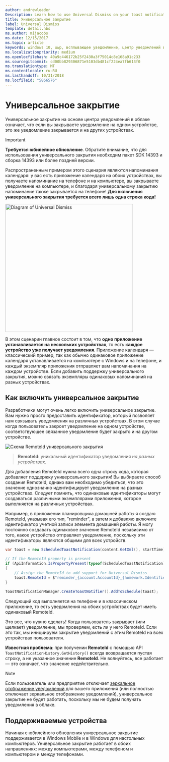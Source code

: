 ```yaml
---
author: andrewleader
Description: Learn how to use Universal Dismiss on your toast notifications.
title: Универсальное закрытие
label: Universal Dismiss
template: detail.hbs
ms.author: mijacobs
ms.date: 12/15/2017
ms.topic: article
keywords: windows 10, uwp, всплывающее уведомление, центр уведомлений в облаке, универсальное закрытие, уведомление, разные устройства, закрыть один раз закрыть везде
ms.localizationpriority: medium
ms.openlocfilehash: 40a9c446172b25f2430a3f75014c8e168a91c233
ms.sourcegitcommit: cd00bb829306871e5103db481cf224ea7fb613f0
ms.translationtype: MT
ms.contentlocale: ru-RU
ms.lasthandoff: 10/31/2018
ms.locfileid: "5866576"
---
```

# <a name="universal-dismiss"></a>Универсальное закрытие

Универсальное закрытие на основе центра уведомлений в облаке означает, что если вы закрываете уведомление на одном устройстве, это же уведомление закрывается и на других устройствах.

> [!IMPORTANT]
> **Требуется юбилейное обновление**. Обратите внимание, что для использования универсального закрытия необходим пакет SDK 14393 и сборка 14393 или более поздней версии.

Распространенным примером этого сценария являются напоминания календаря: у вас есть приложение календаря на обоих устройствах, вы получаете напоминание на телефоне и на компьютере, вы закрываете уведомление на компьютере, и благодаря универсальному закрытию напоминание также закрывается на телефоне! **Для включения универсального закрытия требуется всего лишь одна строка кода!**

<img alt="Diagram of Universal Dismiss" src="images/universal-dismiss.gif" width="406"/>

В этом сценарии главное состоит в том, что **одно приложение устанавливается на нескольких устройствах**, то есть **каждое устройство уже получает уведомления**. Приложение календаря — классический пример, так как обычно одинаковое приложение календаря устанавливается на компьютере с Windows и на телефоне, и каждый экземпляр приложения отправляет вам напоминания на каждом устройстве. Если добавить поддержку универсального закрытия, можно связать экземпляры одинаковых напоминаний на разных устройствах.


## <a name="how-to-enable-universal-dismiss"></a>Как включить универсальное закрытие

Разработчики могут очень легко включить универсальное закрытие. Вам нужно просто предоставить идентификатор, который позволяет нам связывать уведомления на различных устройствах. В этом случае когда пользователь закроет уведомление на одном устройстве, соответствующее связанное уведомление будет закрыто и на другом устройстве.

![Схема RemoteId универсального закрытия](images/universal-dismiss-remoteid.jpg)

> **RemoteId**: уникальный идентификатор уведомления *на разных устройствах*.

Для добавления RemoteId нужна всего одна строку кода, которая добавляет поддержку универсального закрытия! Вы выбираете способ создания RemoteId, однако вам необходимо убедиться, что это значение однозначно идентифицирует уведомление на разных устройствах. Следует помнить, что одинаковые идентификаторы могут создаваться различными экземплярами приложения, которое выполняется на различных устройствах.

Например, в приложении планировщика домашней работы я создаю RemoteId, указывая его тип, "reminder", а затем я добавляю включите идентификатор учетной записи элемента домашней работы. Я могу постоянно создавать одинаковое значение RemoteId независимо от того, какое устройство отправляет уведомление, поскольку эти идентификаторы являются общими для всех устройств.

```csharp
var toast = new ScheduledToastNotification(content.GetXml(), startTime);
 
// If the RemoteId property is present
if (ApiInformation.IsPropertyPresent(typeof(ScheduledToastNotification).FullName, nameof(ScheduledToastNotification.RemoteId)))
{
    // Assign the RemoteId to add support for Universal Dismiss
    toast.RemoteId = $"reminder_{account.AccountId}_{homework.Identifier}"
}
  
ToastNotificationManager.CreateToastNotifier().AddToSchedule(toast);
```

Следующий код выполняется на телефоне и в классическом приложение, то есть уведомления на обоих устройствах будет иметь одинаковый RemoteId.

Это все, что нужно сделать! Когда пользователь закрывает (или щелкает) уведомление, мы проверяем, есть ли у него RemoteId. Если это так, мы инициируем закрытие уведомлений с этим RemoteId на всех устройствах пользователя.

**Известная проблема**: при получении **RemoteId** с помощью API `ToastNotificationHistory.GetHistory()` всегда возвращается пустая строку, а не указанное значение **RemoteId**. Не волнуйтесь, все работает — это означает, что значение недействительно.

> [!NOTE]
> Если пользователь или предприятие отключает [зеркальное отображение уведомлений](notification-mirroring.md) для вашего приложения (или полностью отключает зеркальное отображение уведомлений), универсальное закрытие не будет работать, поскольку мы не будем получать уведомления в облаке.


## <a name="supported-devices"></a>Поддерживаемые устройства

Начиная с юбилейного обновления универсальное закрытие поддерживается в Windows Mobile и в Windows для настольных компьютеров. Универсальное закрытие работает в обоих направлениях: между компьютерами, между телефоном и компьютером и между телефонами.